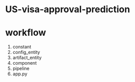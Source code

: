 # US-visa-approval-prediction

# workflow

1. constant
2. config_entity
3. artifact_entity
4. component
5. pipeline
6. app.py
